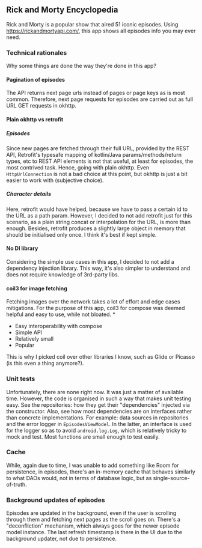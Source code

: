 ## Rick and Morty Encyclopedia

Rick and Morty is a popular show that aired 51 iconic episodes.
Using https://rickandmortyapi.com/, this app shows all episodes info you may ever need.

### Technical rationales
Why some things are done the way they're done in this app?

#### Pagination of episodes

The API returns next page urls instead of pages or page keys as is most common.
Therefore, next page requests for episodes are carried out as full URL GET requests in okhttp.

#### Plain okhttp vs retrofit

##### Episodes
Since new pages are fetched through their full URL, provided by the REST API, 
Retrofit's typesafe mapping of kotlin/Java params/methods/return types, etc to REST API elements
is not that useful, at least for episodes, the most contrived task.
Hence, going with plain okhttp.
Even `HttpUrlConnection` is not a bad choice at this point, 
but okhttp is just a bit easier to work with (subjective choice).

##### Character details
Here, retrofit would have helped, because we have to pass a certain id to the URL as a path param.
However, I decided to not add retrofit just for this scenario, 
as a plain string concat or interpolation for the URL, is more than enough.
Besides, retrofit produces a slightly large object in memory that should be initialised only once.
I think it's best if kept simple.

#### No DI library
Considering the simple use cases in this app, I decided to not add a dependency injection library.
This way, it's also simpler to understand and does not require knowledge of 3rd-party libs.

#### coil3 for image fetching
Fetching images over the network takes a lot of effort and edge cases mitigations.
For the purpose of this app, coil3 for compose was deemed helpful and easy to use, while not bloated.
* 
* Easy interoperability with compose
* Simple API
* Relatively small
* Popular

This is why I picked coil over other libraries I know, such as Glide or Picasso (is this even a thing anymore?).

### Unit tests

Unfortunately, there are none right now.
It was just a matter of available time.
However, the code is organised in such a way that makes unit testing easy.
See the repositories: how they get their "dependencies" injected via the constructor.
Also, see how most dependencies are on interfaces rather than concrete implementations.
For example: data sources in repositories and the error logger in `EpisodesViewModel`.
In the latter, an interface is used for the logger so as to avoid `android.log.Log`, 
which is relatively tricky to mock and test.
Most functions are small enough to test easily.

### Cache

While, again due to time, I was unable to add something like Room for persistence, in episodes,
there's an in-memory cache that behaves similarly to what DAOs would, not in terms of database logic,
but as single-source-of-truth.

### Background updates of episodes

Episodes are updated in the background, even if the user is scrolling through them and fetching
next pages as the scroll goes on.
There's a "deconfliction" mechanism, which always goes for the newer episode model instance.
The last refresh timestamp is there in the UI due to the background updater, not due to persistence.
